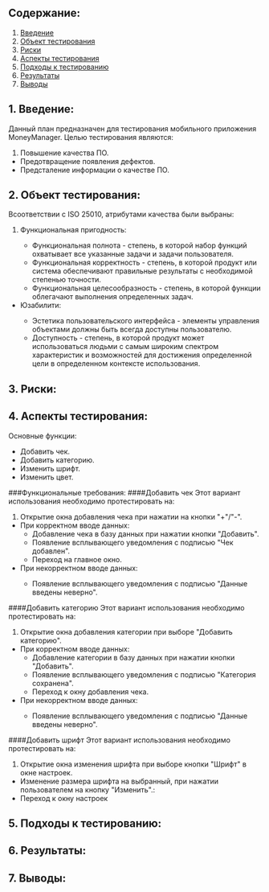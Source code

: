## Содержание: 

1. [Введение](#Введение) <br>
2. [Объект тестирования](#1) <br>
3. [Риски](#2) <br>
4. [Аспекты тестирования](#3) <br>
5. [Подходы к тестированию](#4) <br>
6. [Результаты](#5) <br>
7. [Выводы](#6) <br>


## 1. Введение: <a name="Введение"> </a>
Данный план предназначен для тестирования мобильного приложения MoneyManager. Целью тестирования являются:
<ul>
  <li type="1">Повышение качества ПО.</li> 
  <li type="2">Предотвращение появления дефектов.</li> 
  <li type="3">Предсталение информации о качестве ПО.</li>
</ul>
 
## 2. Объект тестирования: <a name="1"> </a>
Всоответствии с ISO 25010, атрибутами качества были выбраны:
<ul>
  <li type="1">Функциональная пригодность:</li> 
  <ul>
	<li>Функциональная полнота - степень, в которой набор функций охватывает все указанные задачи и задачи пользователя.</li> 
	<li>Функциональная корректность - степень, в которой продукт или система обеспечивают правильные результаты с необходимой степенью точности.</li> 
	<li>Функциональная целесообразность - степень, в которой функции облегачают выполнения определенных задач.</li>
  </ul>
  <li type="2">Юзабилити:</li> 
  <ul>
	<li>Эстетика пользовательского интерфейса - элементы управления объектами должны быть всегда доступны пользователю.</li> 
	<li>Доступность - степень, в которой продукт может использоваться людьми с самым широким спектром характеристик и возможностей для достижения определенной цели в определенном контексте использования.</li> 
	</ul>
</ul>
 

## 3. Риски: <a name="2"> </a>


## 4. Аспекты тестирования: <a name="3"> </a>
Основные функции:
<ul>
	<li>Добавить чек.</li> 
	<li>Добавить категорию.</li> 
	<li>Изменить шрифт.</li>
	<li>Изменить цвет.</li>
</ul>
###Функциональные требования:
####Добавить чек
Этот вариант использования необходимо протестировать на:
<ul>
	<li type="1"> Открытие окна добавления чека при нажатии на кнопки "+"/"-".</li>
	<li type="2"> При корректном вводе данных:
	<ul>
		<li> Добавление чека в базу данных при нажатии кнопки "Добавить".</li>
		<li>Появление всплывающего уведомления с подписью "Чек добавлен".</li> 
		<li>Переход на главное окно.</li>
    </ul>
	<li type="3"> При некорректном вводе данных:</li> 
	<ul>
		<li>Появление всплывающего уведомления с подписью "Данные введены неверно".</li> 
    </ul>
</ul>

####Добавить категорию
Этот вариант использования необходимо протестировать на:
<ul>
	<li type="1"> Открытие окна добавления категории при выборе "Добавить категорию".</li>
	<li type="2"> При корректном вводе данных:
	<ul>
		<li>Добавление категории в базу данных при нажатии кнопки "Добавить".</li>
		<li>Появление всплывающего уведомления с подписью "Категория сохранена".</li> 
		<li>Переход к окну добавления чека.</li>
    </ul>
	<li type="3"> При некорректном вводе данных:</li> 
	<ul>
		<li>Появление всплывающего уведомления с подписью "Данные введены неверно".</li> 
    </ul>
</ul>

####Добавить шрифт
Этот вариант использования необходимо протестировать на:
<ul>
	<li type="1"> Открытие окна изменения шрифта при выборе кнопки "Шрифт" в окне настроек.</li>
	<li type="2"> Изменение размера шрифта на выбранный, при нажатии пользователем на кнопку "Изменить".:
	<li type="3"> Переход к окну настроек </li>
</ul>

## 5. Подходы к тестированию: <a name="4"> </a>

## 6. Результаты: <a name="5"> </a>

## 7. Выводы: <a name="6"> </a>
